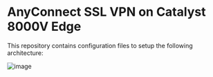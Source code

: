 # AnyConnect SSL VPN on Catalyst 8000V Edge

This repository contains configuration files to setup the following architecture:

<img alt="image" src="https://user-images.githubusercontent.com/28600326/173858425-b897b6b6-3911-4ba0-9481-081c09e73a61.png">
